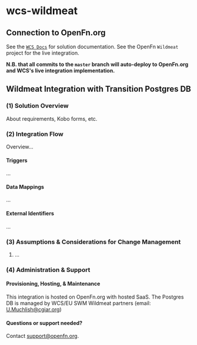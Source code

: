 # wcs-wildmeat


## Connection to OpenFn.org
See the [`WCS Docs`](https://openfn.github.io/wcs/wildmeat/) for solution documentation. See the OpenFn `Wildmeat` project for the live integration. 

**N.B. that all commits to the `master` branch will auto-deploy to OpenFn.org and WCS's live integration implementation.**

## Wildmeat Integration with Transition Postgres DB
### (1) Solution Overview
About requirements, Kobo forms, etc. 

### (2) Integration Flow
Overview...

#### Triggers
...

#### Data Mappings
...

#### External Identifiers
...

### (3) Assumptions & Considerations for Change Management
1. ...

### (4) Administration & Support
#### Provisioning, Hosting, & Maintenance
This integration is hosted on OpenFn.org with hosted SaaS. The Postgres DB is managed by WCS/EU SWM Wildmeat partners (email: U.Muchlish@cgiar.org)

####  Questions or support needed?
Contact support@openfn.org. 

